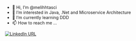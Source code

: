 - 👋 Hi, I’m @melihhtasci
- 👀 I’m interested in Java, .Net and Microservice Architecture
- 🌱 I’m currently learning DDD
- 📫 How to reach me ...

[![LinkedIn URL](https://img.shields.io/static/v1?color=blue&label=linkedin&logo=linkedin&logoColor=white&style=for-the-badge&message=Connect)](https://www.linkedin.com/in/melihhtasci)

<!---
melihhtasci/melihhtasci is a ✨ special ✨ repository because its `README.md` (this file) appears on your GitHub profile.
You can click the Preview link to take a look at your changes.
--->

